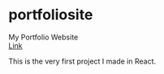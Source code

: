 # portfoliosite

My Portfolio Website<br />
[Link](https://richardm213.github.io/first-react-portfolio/)

This is the very first project I made in React.
